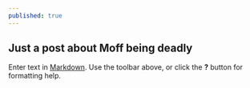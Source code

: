 ```yaml
---
published: true
---
```


## Just a post about Moff being deadly

Enter text in [Markdown](http://daringfireball.net/projects/markdown/). Use the toolbar above, or click the **?** button for formatting help.